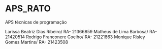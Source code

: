 # APS_RATO
APS técnicas de programação

Larissa Beatriz Dias Ribeiro/ RA- 21366859
Matheus de Lima Barbosa/ RA- 21420514
Rodrigo Franconere Coelho/ RA- 21221863
Monique Risley Gomes Martins/ RA- 21423508
